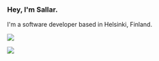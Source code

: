 ### Hey, I'm Sallar.

I'm a software developer based in Helsinki, Finland. 

![](https://github-readme-stats.vercel.app/api?username=sallar&show_icons=true&theme=nightowl)

![](https://github-readme-stats.vercel.app/api/top-langs/?username=sallar&layout=compact&theme=nightowl&hide=html,css,php&langs_count=6)
